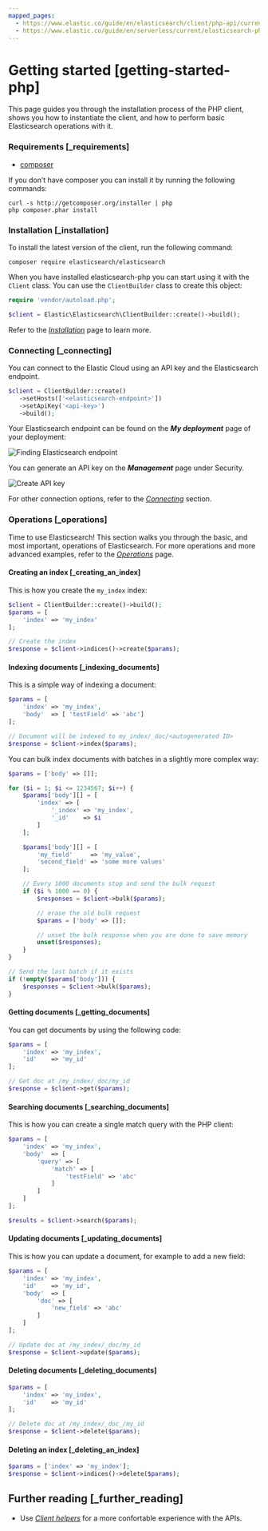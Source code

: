 ```yaml
---
mapped_pages:
  - https://www.elastic.co/guide/en/elasticsearch/client/php-api/current/getting-started-php.html
  - https://www.elastic.co/guide/en/serverless/current/elasticsearch-php-client-getting-started.html
---
```


# Getting started [getting-started-php]

This page guides you through the installation process of the PHP client, shows you how to instantiate the client, and how to perform basic Elasticsearch operations with it.


### Requirements [_requirements]

* [composer](http://getcomposer.org)

If you don’t have composer you can install it by running the following commands:

```shell
curl -s http://getcomposer.org/installer | php
php composer.phar install
```


### Installation [_installation]

To install the latest version of the client, run the following command:

```shell
composer require elasticsearch/elasticsearch
```

When you have installed elasticsearch-php you can start using it with the `Client` class. You can use the `ClientBuilder` class to create this object:

```php
require 'vendor/autoload.php';

$client = Elastic\Elasticsearch\ClientBuilder::create()->build();
```

Refer to the [*Installation*](/reference/installation.md) page to learn more.


### Connecting [_connecting]

You can connect to the Elastic Cloud using an API key and the Elasticsearch endpoint.

```php
$client = ClientBuilder::create()
   ->setHosts(['<elasticsearch-endpoint>'])
   ->setApiKey('<api-key>')
   ->build();
```

Your Elasticsearch endpoint can be found on the ***My deployment*** page of your deployment:

![Finding Elasticsearch endpoint](images/es_endpoint.jpg)

You can generate an API key on the ***Management*** page under Security.

![Create API key](images/create_api_key.png)

For other connection options, refer to the [*Connecting*](/reference/connecting.md) section.


### Operations [_operations]

Time to use Elasticsearch! This section walks you through the basic, and most important, operations of Elasticsearch. For more operations and more advanced examples, refer to the [*Operations*](/reference/operations.md) page.


#### Creating an index [_creating_an_index]

This is how you create the `my_index` index:

```php
$client = ClientBuilder::create()->build();
$params = [
    'index' => 'my_index'
];

// Create the index
$response = $client->indices()->create($params);
```


#### Indexing documents [_indexing_documents]

This is a simple way of indexing a document:

```php
$params = [
    'index' => 'my_index',
    'body'  => [ 'testField' => 'abc']
];

// Document will be indexed to my_index/_doc/<autogenerated ID>
$response = $client->index($params);
```

You can bulk index documents with batches in a slightly more complex way:

```php
$params = ['body' => []];

for ($i = 1; $i <= 1234567; $i++) {
    $params['body'][] = [
        'index' => [
            '_index' => 'my_index',
            '_id'    => $i
        ]
    ];

    $params['body'][] = [
        'my_field'     => 'my_value',
        'second_field' => 'some more values'
    ];

    // Every 1000 documents stop and send the bulk request
    if ($i % 1000 == 0) {
        $responses = $client->bulk($params);

        // erase the old bulk request
        $params = ['body' => []];

        // unset the bulk response when you are done to save memory
        unset($responses);
    }
}

// Send the last batch if it exists
if (!empty($params['body'])) {
    $responses = $client->bulk($params);
}
```


#### Getting documents [_getting_documents]

You can get documents by using the following code:

```php
$params = [
    'index' => 'my_index',
    'id'    => 'my_id'
];

// Get doc at /my_index/_doc/my_id
$response = $client->get($params);
```


#### Searching documents [_searching_documents]

This is how you can create a single match query with the PHP client:

```php
$params = [
    'index' => 'my_index',
    'body'  => [
        'query' => [
            'match' => [
                'testField' => 'abc'
            ]
        ]
    ]
];

$results = $client->search($params);
```


#### Updating documents [_updating_documents]

This is how you can update a document, for example to add a new field:

```php
$params = [
    'index' => 'my_index',
    'id'    => 'my_id',
    'body'  => [
        'doc' => [
            'new_field' => 'abc'
        ]
    ]
];

// Update doc at /my_index/_doc/my_id
$response = $client->update($params);
```


#### Deleting documents [_deleting_documents]

```php
$params = [
    'index' => 'my_index',
    'id'    => 'my_id'
];

// Delete doc at /my_index/_doc_/my_id
$response = $client->delete($params);
```


#### Deleting an index [_deleting_an_index]

```php
$params = ['index' => 'my_index'];
$response = $client->indices()->delete($params);
```


## Further reading [_further_reading]

* Use [*Client helpers*](/reference/client-helpers.md) for a more confortable experience with the APIs.

